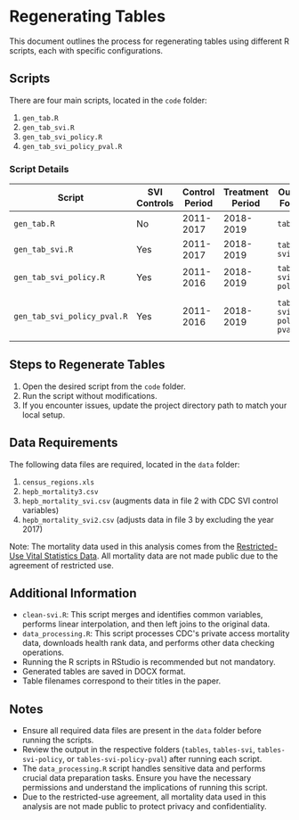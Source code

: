 # Regenerating Tables

This document outlines the process for regenerating tables using different R scripts, each with specific configurations.

## Scripts

There are four main scripts, located in the `code` folder:

1. `gen_tab.R`
2. `gen_tab_svi.R`
3. `gen_tab_svi_policy.R`
4. `gen_tab_svi_policy_pval.R`

### Script Details

| Script | SVI Controls | Control Period | Treatment Period | Output Folder | Additional Info |
|--------|--------------|----------------|------------------|---------------|-----------------|
| `gen_tab.R` | No | 2011-2017 | 2018-2019 | `tables` | - |
| `gen_tab_svi.R` | Yes | 2011-2017 | 2018-2019 | `tables-svi` | - |
| `gen_tab_svi_policy.R` | Yes | 2011-2016 | 2018-2019 | `tables-svi-policy` | - |
| `gen_tab_svi_policy_pval.R` | Yes | 2011-2016 | 2018-2019 | `tables-svi-policy-pval` | Reports p-values next to coefficients |

## Steps to Regenerate Tables

1. Open the desired script from the `code` folder.
2. Run the script without modifications.
3. If you encounter issues, update the project directory path to match your local setup.

## Data Requirements

The following data files are required, located in the `data` folder:

1. `census_regions.xls`
2. `hepb_mortality3.csv`
3. `hepb_mortality_svi.csv` (augments data in file 2 with CDC SVI control variables)
4. `hepb_mortality_svi2.csv` (adjusts data in file 3 by excluding the year 2017)

Note: The mortality data used in this analysis comes from the [Restricted-Use Vital Statistics Data](https://www.cdc.gov/nchs/nvss/nvss-restricted-data.htm). All mortality data are not made public due to the agreement of restricted use.

## Additional Information

- `clean-svi.R`: This script merges and identifies common variables, performs linear interpolation, and then left joins to the original data.
- `data_processing.R`: This script processes CDC's private access mortality data, downloads health rank data, and performs other data checking operations.
- Running the R scripts in RStudio is recommended but not mandatory.
- Generated tables are saved in DOCX format.
- Table filenames correspond to their titles in the paper.

## Notes

- Ensure all required data files are present in the `data` folder before running the scripts.
- Review the output in the respective folders (`tables`, `tables-svi`, `tables-svi-policy`, or `tables-svi-policy-pval`) after running each script.
- The `data_processing.R` script handles sensitive data and performs crucial data preparation tasks. Ensure you have the necessary permissions and understand the implications of running this script.
- Due to the restricted-use agreement, all mortality data used in this analysis are not made public to protect privacy and confidentiality.

